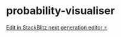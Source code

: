 # probability-visualiser

[Edit in StackBlitz next generation editor ⚡️](https://stackblitz.com/~/github.com/fathert/probability-visualiser)